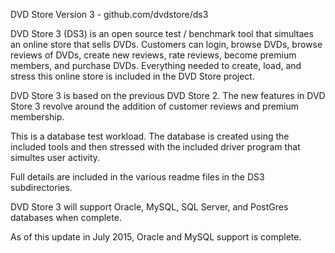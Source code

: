 DVD Store Version 3 - github.com/dvdstore/ds3

DVD Store 3 (DS3) is an open source test / benchmark tool
that simultaes an online store that sells DVDs. Customers 
can login, browse DVDs, browse reviews of DVDs, create
new reviews, rate reviews, become premium members, and 
purchase DVDs. Everything needed to create, load, and stress
this online store is included in the DVD Store project. 

DVD Store 3 is based on the previous DVD Store 2.  The new 
features in DVD Store 3 revolve around the addition of 
customer reviews and premium membership. 

This is a database test workload. The database is created
using the included tools and then stressed with the included
driver program that simultes user activity.

Full details are included in the various readme files in the
DS3 subdirectories.

DVD Store 3 will support Oracle, MySQL, SQL Server, and
PostGres databases when complete.  

As of this update in July 2015, Oracle and MySQL support is
complete.


